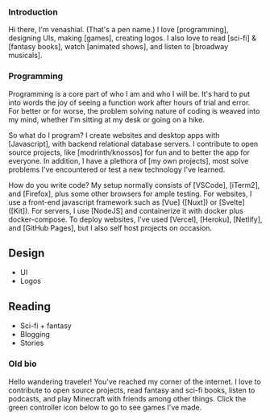 ### Introduction
Hi there, I'm venashial. (That's a pen name.) I love [programming], designing UIs, making [games], creating logos. I also love to read [sci-fi] & [fantasy books], watch [animated shows], and listen to [broadway musicals].

### Programming
Programming is a core part of who I am and who I will be. It's hard to put into words the joy of seeing a function work after hours of trial and error. For better or for worse, the problem solving nature of coding is weaved into my mind, whether I'm sitting at my desk or going on a hike.

So what do I program? I create websites and desktop apps with [Javascript], with backend relational database servers. I contribute to open source projects, like [modrinth/knossos] for fun and to better the app for everyone. In addition, I have a plethora of [my own projects], most solve problems I've encountered or test a new technology I've learned.

How do you write code? My setup normally consists of [VSCode], [iTerm2], and [Firefox], plus some other browsers for ample testing. For websites, I use a front-end javascript framework such as [Vue] ([Nuxt]) or [Svelte] ([Kit]). For servers, I use [NodeJS] and containerize it with docker plus docker-compose. To deploy websites, I've used [Vercel], [Heroku], [Netlify], and [GitHub Pages], but I also self host projects on occasion. 


## Design
- UI
- Logos

## Reading
- Sci-fi + fantasy
- Blogging
- Stories


### Old bio
Hello wandering traveler! You've reached my corner of the internet. I love to contribute to open source projects, read fantasy and sci-fi books, listen to podcasts, and play Minecraft with friends among other things. Click the green controller icon below to go to see games I've made.